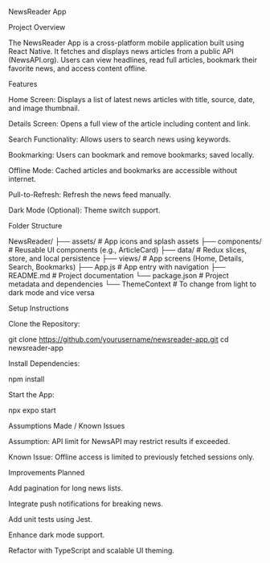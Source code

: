 NewsReader App

Project Overview

The NewsReader App is a cross-platform mobile application built using React Native. It fetches and displays news articles from a public API (NewsAPI.org). Users can view headlines, read full articles, bookmark their favorite news, and access content offline.

Features

Home Screen: Displays a list of latest news articles with title, source, date, and image thumbnail.

Details Screen: Opens a full view of the article including content and link.

Search Functionality: Allows users to search news using keywords.

Bookmarking: Users can bookmark and remove bookmarks; saved locally.

Offline Mode: Cached articles and bookmarks are accessible without internet.

Pull-to-Refresh: Refresh the news feed manually.

Dark Mode (Optional): Theme switch support.

Folder Structure

NewsReader/
├── assets/              # App icons and splash assets
├── components/          # Reusable UI components (e.g., ArticleCard)
├── data/                # Redux slices, store, and local persistence
├── views/               # App screens (Home, Details, Search, Bookmarks)
├── App.js               # App entry with navigation
├── README.md            # Project documentation
└── package.json         # Project metadata and dependencies
└── ThemeContext         # To change from light to dark mode and vice versa

Setup Instructions

Clone the Repository:

git clone https://github.com/yourusername/newsreader-app.git
cd newsreader-app

Install Dependencies:

npm install

Start the App:

npx expo start

Assumptions Made / Known Issues

Assumption: API limit for NewsAPI may restrict results if exceeded.

Known Issue: Offline access is limited to previously fetched sessions only.

Improvements Planned

Add pagination for long news lists.

Integrate push notifications for breaking news.

Add unit tests using Jest.

Enhance dark mode support.

Refactor with TypeScript and scalable UI theming.
